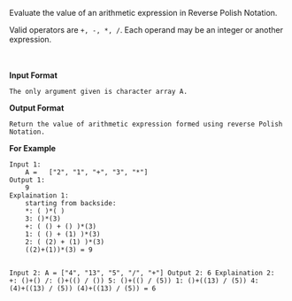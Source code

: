 <div class="markdown-content" id="problem-content">
<p>Evaluate the value of an arithmetic expression in Reverse Polish Notation.</p>
<p>Valid operators are <code class="highlighter-rouge">+, -, *, /</code>. Each operand may be an integer or another expression.</p>
<p><br/><br/>
<strong>Input Format</strong></p>
<div class="highlighter-rouge"><pre class="highlight"><code>The only argument given is character array A.
</code></pre>
</div>
<p><strong>Output Format</strong></p>
<div class="highlighter-rouge"><pre class="highlight"><code>Return the value of arithmetic expression formed using reverse Polish Notation.
</code></pre>
</div>
<p><strong>For Example</strong></p>
<div class="highlighter-rouge"><pre class="highlight"><code>Input 1:
    A =   ["2", "1", "+", "3", "*"]
Output 1:
    9
Explaination 1:
    starting from backside:
    *: ( )*( )
    3: ()*(3)
    +: ( () + () )*(3)
    1: ( () + (1) )*(3)
    2: ( (2) + (1) )*(3)
    ((2)+(1))*(3) = 9
    
Input 2:
    A = ["4", "13", "5", "/", "+"]
Output 2:
    6
Explaination 2:
    +: ()+()
    /: ()+(() / ())
    5: ()+(() / (5))
    1: ()+((13) / (5))
    4: (4)+((13) / (5))
    (4)+((13) / (5)) = 6
</code></pre>
</div>

</div>
